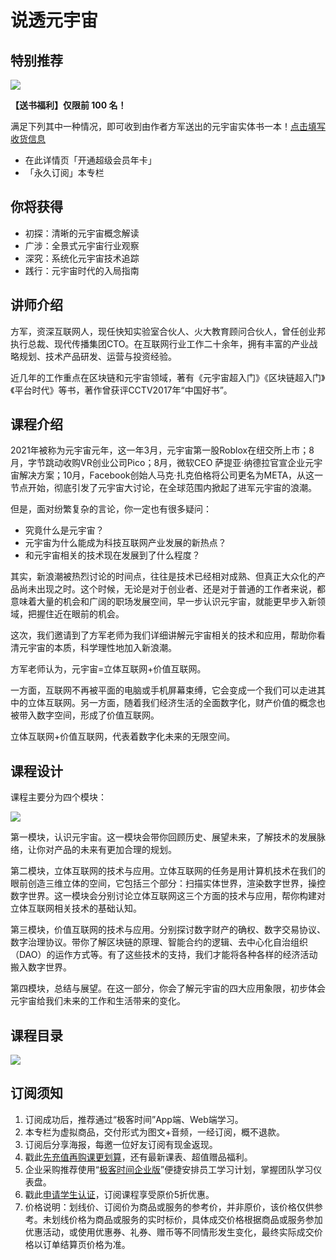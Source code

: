 # 说透元宇宙

## 特别推荐

[![](https://static001.geekbang.org/resource/image/a6/04/a66ca8e10ac2ca41e0b7b4c8553e3304.jpg)](https://time.geekbang.org/activity/promo?page_name=page_230)

**【送书福利】仅限前 100 名！**

满足下列其中一种情况，即可收到由作者方军送出的元宇宙实体书一本！[点击填写收货信息](https://jinshuju.net/f/PULb9J)

*   在此详情页「开通超级会员年卡」
*   「永久订阅」本专栏

  

## 你将获得

*   初探：清晰的元宇宙概念解读
*   广涉：全景式元宇宙行业观察
*   深究：系统化元宇宙技术追踪
*   践行：元宇宙时代的入局指南

  

## 讲师介绍

方军，资深互联网人，现任快知实验室合伙人、火大教育顾问合伙人，曾任创业邦执行总裁、现代传播集团CTO。在互联网行业工作二十余年，拥有丰富的产业战略规划、技术产品研发、运营与投资经验。

近几年的工作重点在区块链和元宇宙领域，著有《元宇宙超入门》《区块链超入门》《平台时代》等书，著作曾获评CCTV2017年“中国好书”。

  

## 课程介绍

2021年被称为元宇宙元年，这一年3月，元宇宙第一股Roblox在纽交所上市；8月，字节跳动收购VR创业公司Pico；8月，微软CEO 萨提亚·纳德拉官宣企业元宇宙解决方案；10月，Facebook创始人马克·扎克伯格将公司更名为META，从这一节点开始，彻底引发了元宇宙大讨论，在全球范围内掀起了进军元宇宙的浪潮。

但是，面对纷繁复杂的言论，你一定也有很多疑问：

*   究竟什么是元宇宙？
*   元宇宙为什么能成为科技互联网产业发展的新热点？
*   和元宇宙相关的技术现在发展到了什么程度？

其实，新浪潮被热烈讨论的时间点，往往是技术已经相对成熟、但真正大众化的产品尚未出现之时。这个时候，无论是对于创业者、还是对于普通的工作者来说，都意味着大量的机会和广阔的职场发展空间，早一步认识元宇宙，就能更早步入新领域，把握住近在眼前的机会。

这次，我们邀请到了方军老师为我们详细讲解元宇宙相关的技术和应用，帮助你看清元宇宙的本质，科学理性地加入新浪潮。

方军老师认为，元宇宙=立体互联网+价值互联网。

一方面，互联网不再被平面的电脑或手机屏幕束缚，它会变成一个我们可以走进其中的立体互联网。另一方面，随着我们经济生活的全面数字化，财产价值的概念也被带入数字空间，形成了价值互联网。

立体互联网+价值互联网，代表着数字化未来的无限空间。

## 课程设计

课程主要分为四个模块：

![](https://static001.geekbang.org/resource/image/b0/b1/b0fbfee026b20yy82f9b4e917206c5b1.jpg)

第一模块，认识元宇宙。这一模块会带你回顾历史、展望未来，了解技术的发展脉络，让你对产品的未来有更加合理的规划。

第二模块，立体互联网的技术与应用。立体互联网的任务是用计算机技术在我们的眼前创造三维立体的空间，它包括三个部分：扫描实体世界，渲染数字世界，操控数字世界。这一模块会分别讨论立体互联网这三个方面的技术与应用，帮你构建对立体互联网相关技术的基础认知。

第三模块，价值互联网的技术与应用。分别探讨数字财产的确权、数字交易协议、数字治理协议。带你了解区块链的原理、智能合约的逻辑、去中心化自治组织（DAO）的运作方式等。有了这些技术的支持，我们才能将各种各样的经济活动搬入数字世界。

第四模块，总结与展望。在这一部分，你会了解元宇宙的四大应用象限，初步体会元宇宙给我们未来的工作和生活带来的变化。

  

## 课程目录

![](https://static001.geekbang.org/resource/image/63/df/63373e9eb04cd71cdc83f9dbb9a8dddf.jpg)

  

## 订阅须知

1.  订阅成功后，推荐通过“极客时间”App端、Web端学习。
2.  本专栏为虚拟商品，交付形式为图文+音频，一经订阅，概不退款。
3.  订阅后分享海报，每邀一位好友订阅有现金返现。
4.  戳此[先充值再购课更划算](https://shop18793264.m.youzan.com/wscgoods/detail/2fmoej9krasag5p?scan=1&activity=none&from=kdt&qr=directgoods_1541158976&shopAutoEnter=1)，还有最新课表、超值赠品福利。
5.  企业采购推荐使用“[极客时间企业版](https://b.geekbang.org/?utm_source=geektime&utm_medium=columnintro&utm_campaign=newregister&gk_source=2021020901_gkcolumnintro_newregister)”便捷安排员工学习计划，掌握团队学习仪表盘。
6.  戳此[申请学生认证](https://promo.geekbang.org/activity/student-certificate?utm_source=geektime&utm_medium=caidanlan1)，订阅课程享受原价5折优惠。
7.  价格说明：划线价、订阅价为商品或服务的参考价，并非原价，该价格仅供参考。未划线价格为商品或服务的实时标价，具体成交价格根据商品或服务参加优惠活动，或使用优惠券、礼券、赠币等不同情形发生变化，最终实际成交价格以订单结算页价格为准。
